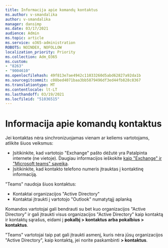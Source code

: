 ```yaml
---
title: Informacija apie komandų kontaktus
ms.author: v-smandalika
author: v-smandalika
manager: dansimp
ms.date: 03/17/2021
audience: Admin
ms.topic: article
ms.service: o365-administration
ROBOTS: NOINDEX, NOFOLLOW
localization_priority: Priority
ms.collection: Adm_O365
ms.custom:
- "8263"
- "9004610"
ms.openlocfilehash: 49f813e7ae4942c11033260d5abd62827a92da1b
ms.sourcegitcommit: c08bed4071baa3bb5879496df3ed44fb828c8367
ms.translationtype: MT
ms.contentlocale: lt-LT
ms.lasthandoff: 03/19/2021
ms.locfileid: "51036515"
---
```

# <a name="information-about-teams-contacts"></a>Informacija apie komandų kontaktus

Jei kontaktas nėra sinchronizuojamas vienam ar keliems vartotojams, atlikite šiuos veiksmus:
- Įsitikinkite, kad vartotojo "Exchange" pašto dėžutė yra Patalpinta internete (ne vietoje). Daugiau informacijos ieškokite [kaip "Exchange" ir "Microsoft teams" sąveika](https://docs.microsoft.com/microsoftteams/exchange-teams-interact).
- Įsitikinkite, kad kontakto telefono numeris įtrauktas į kontaktinę informaciją.

"Teams" naudoja šiuos kontaktus:

- Kontaktai organizacijos "Active Directory"
- Kontaktai įtraukti į vartotojo "Outlook" numatytąjį aplanką

Komandos vartotojai gali bendrauti su bet kuo organizacijos "Active Directory" ir gali įtraukti visus organizacijos "Active Directory" kaip kontaktą ir kontaktų sąrašus, eidami į **pokalbį > kontaktus arba pokalbius > kontaktus**.

"Teams" vartotojai taip pat gali įtraukti asmenį, kuris nėra jūsų organizacijos "Active Directory", kaip kontaktą, jei norite paskambinti **> kontaktus**.


